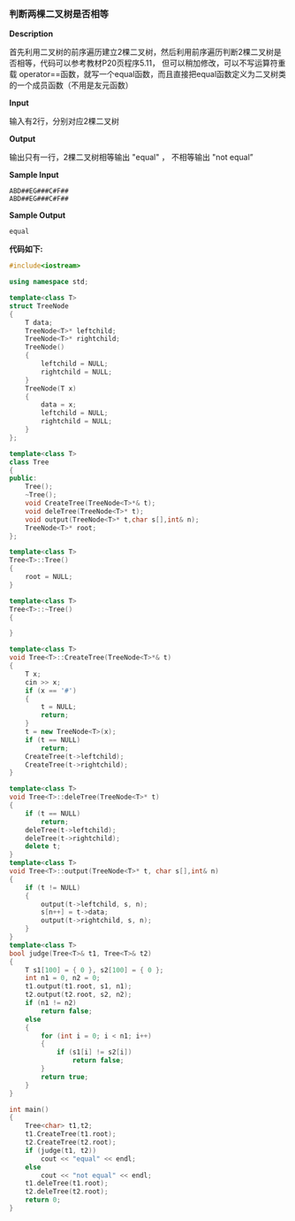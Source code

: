 ### 判断两棵二叉树是否相等

**Description**

首先利用二叉树的前序遍历建立2棵二叉树，然后利用前序遍历判断2棵二叉树是否相等，代码可以参考教材P20页程序5.11， 但可以稍加修改，可以不写运算符重载 operator==函数，就写一个equal函数，而且直接把equal函数定义为二叉树类的一个成员函数（不用是友元函数）

**Input**

输入有2行，分别对应2棵二叉树

**Output**

输出只有一行，2棵二叉树相等输出 "equal" ， 不相等输出 "not equal” 

**Sample Input**

```
ABD##EG###C#F##
ABD##EG###C#F##
```

**Sample Output**

```
equal
```

**代码如下:**

```c++
#include<iostream>

using namespace std;

template<class T>
struct TreeNode
{
	T data;
	TreeNode<T>* leftchild;
	TreeNode<T>* rightchild;
	TreeNode()
	{
		leftchild = NULL;
		rightchild = NULL;
	}
	TreeNode(T x)
	{
		data = x;
		leftchild = NULL;
		rightchild = NULL;
	}
};

template<class T>
class Tree
{
public:
	Tree();
	~Tree();
	void CreateTree(TreeNode<T>*& t);
	void deleTree(TreeNode<T>* t);
	void output(TreeNode<T>* t,char s[],int& n);
	TreeNode<T>* root;
};

template<class T>
Tree<T>::Tree()
{
	root = NULL;
}

template<class T>
Tree<T>::~Tree()
{

}

template<class T>
void Tree<T>::CreateTree(TreeNode<T>*& t)
{
	T x;
	cin >> x;
	if (x == '#')
	{
		t = NULL;
		return;
	}
	t = new TreeNode<T>(x);
	if (t == NULL)
		return;
	CreateTree(t->leftchild);
	CreateTree(t->rightchild);
}

template<class T>
void Tree<T>::deleTree(TreeNode<T>* t)
{
	if (t == NULL)
		return;
	deleTree(t->leftchild);
	deleTree(t->rightchild);
	delete t;
}
template<class T>
void Tree<T>::output(TreeNode<T>* t, char s[],int& n)
{
	if (t != NULL)
	{
		output(t->leftchild, s, n);
		s[n++] = t->data;
		output(t->rightchild, s, n);
	}
}
template<class T> 
bool judge(Tree<T>& t1, Tree<T>& t2)
{
	T s1[100] = { 0 }, s2[100] = { 0 };
	int n1 = 0, n2 = 0;
	t1.output(t1.root, s1, n1);
	t2.output(t2.root, s2, n2);
	if (n1 != n2)
		return false;
	else
	{
		for (int i = 0; i < n1; i++)
		{
			if (s1[i] != s2[i])
				return false;
		}
		return true;
	}
}

int main()
{
	Tree<char> t1,t2;
	t1.CreateTree(t1.root);
	t2.CreateTree(t2.root);
	if (judge(t1, t2))
		cout << "equal" << endl;
	else
		cout << "not equal" << endl;
	t1.deleTree(t1.root);
	t2.deleTree(t2.root);
	return 0;
}
```

